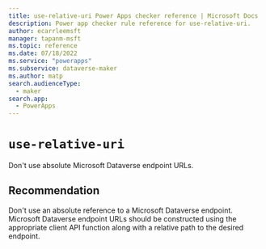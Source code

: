```yaml
---
title: use-relative-uri Power Apps checker reference | Microsoft Docs
description: Power app checker rule reference for use-relative-uri.
author: ecarrleemsft
manager: tapanm-msft
ms.topic: reference
ms.date: 07/18/2022
ms.service: "powerapps"
ms.subservice: dataverse-maker
ms.author: matp
search.audienceType: 
  - maker
search.app: 
  - PowerApps
---
```

# `use-relative-uri`

Don't use absolute Microsoft Dataverse endpoint URLs.

## Recommendation

Don't use an absolute reference to a Microsoft Dataverse endpoint. Microsoft Dataverse endpoint URLs should be constructed using the appropriate client API function along with a relative path to the desired endpoint.
